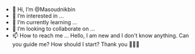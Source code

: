 - 👋 Hi, I’m @Masoudnikbin
- 👀 I’m interested in ...
- 🌱 I’m currently learning ...
- 💞️ I’m looking to collaborate on ...
- 📫 How to reach me ...
  Hello, I am new and I don't know anything. Can you guide me? How should I start? Thank you 👏🙏🌹
<!---
Masoudnikbin/Masoudnikbin is a ✨ special ✨ repository because its `README.md` (this file) appears on your GitHub profile.
You can click the Preview link to take a look at your changes.
--->
